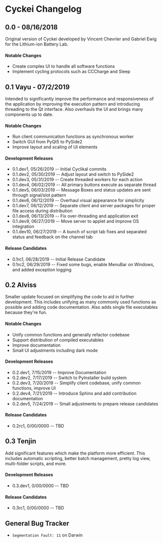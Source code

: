 # Cyckei Changelog


## 0.0 - 08/16/2018
Original version of Cyckei developed by Vincent Chevrier and Gabriel Ewig for the Lithium-ion Battery Lab.

#### Notable Changes
*   Create complex UI to handle all software functions
*   Implement cycling protocols such as CCCharge and Sleep


## 0.1 Vayu - 07/2/2019
Intended to significantly improve the performance and responsiveness of the application by improving the execution pattern and introducing threading to the Qt interface. Also overhauls the UI and brings many components up to date.

#### Notable Changes
*   Run client communication functions as synchronous worker
*   Switch GUI from PyQt5 to PySide2
*   Improve layout and scaling of UI elements

#### Development Releases
*   0.1.dev1, 05/26/2019 -- Initial Cyclikal commits
*   0.1.dev2, 05/30/2019 -- Adjust layout and switch to PySide2
*   0.1.dev3, 05/31/2019 -- Create threaded workers for each action
*   0.1.dev4, 06/02/2019 -- All primary buttons execute as separate thread
*   0.1.dev5, 06/03/2019 -- Message Boxes and status updates are sent through signal/slot pattern
*   0.1.dev6, 06/12/2019 -- Overhaul visual appearance for simplicity
*   0.1.dev7, 06/12/2019 -- Separate client and server packages for proper file access during distribution
*   0.1.dev8, 06/13/2019 -- Fix over-threading and application exit
*   0.1.dev9, 06/27/2019 -- Move server to applet and improve OS integration
*   0.1.dev10, 06/27/2019 -- A bunch of script tab fixes and separated status and feedback on the channel tab

#### Release Candidates
*   0.1rc1, 06/28/2019 -- Initial Release Candidate
*   0.1rc2, 06/29/2019 -- Fixed some bugs, enable MenuBar on Windows, and added exception logging


## 0.2 Alviss
Smaller update focused on simplifying the code to aid in further development. This includes unifying as many commonly used functions as possible and adding code documentation. Also adds single file executables because they're fun.

#### Notable Changes
*   Unify common functions and generally refactor codebase
*   Support distribution of compiled executables
*   Improve documentation
*   Small UI adjustments including dark mode

#### Development Releases
*   0.2.dev1, 7/15/2019 -- Improve Documentation
*   0.2.dev2, 7/17/2019 -- Switch to PyInstaller build system
*   0.2.dev3, 7/20/2019 -- Simplify client codebase, unify common functions, improve UI
*   0.2.dev4, 7/21/2019 -- Introduce Sphinx and add contribution documentation
*   0.2.dev5, 7/24/2019 -- Small adjustments to prepare release candidates

#### Release Candidates
*   0.2rc1, 0/00/0000 -- TBD


## 0.3 Tenjin
Add significant features which make the platform more efficient. This includes automatic scripting, better batch management, pretty log view, multi-folder scripts, and more.

#### Development Releases
*   0.3.dev1, 0/00/0000 -- TBD

#### Release Candidates
*   0.3rc1, 0/00/0000 -- TBD


## General Bug Tracker
*   `Segmentation Fault: 11` on Darwin
